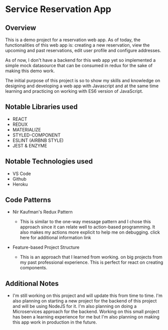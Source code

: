 # Service Reservation App

## Overview
This is a demo project for a reservation
web app. As of today, the functionalities of
this web app is: creating a new reservation,
view the upcoming and past reservations,
edit user profile and configure addresses.
	
As of now, I don't have a backend for this web
app yet so implemented a simple mock datasource
that can be consumed in redux for the sake of making
this demo work.

The initial purpose of this project is so to show 
my skills and knowledge on designing and developing
a web app with Javascript and at the same time learning
and practicing on working with ES6 version of JavaScript.
	
## Notable Libraries used
* REACT
* REDUX
* MATERIALIZE
* STYLED-COMPONENT
* ESLINT (AIRBNB STYLE)
* JEST & ENZYME

## Notable Technologies used
* VS Code
* Github
* Heroku

## Code Patterns
* Nir Kaufman's Redux Pattern
  * This is similar to the one-way message pattern
  and I chose this approach since it can relate 
  well to action-based programming. It also makes my actions
  more explicit to help me on debugging.
  click here for additional information link

* Feature-based Project Structure
  * This is an approach that I learned from working.
  on big projects from my past professional experience.
  This is perfect for react on creating components.

## Additional Notes
  * I'm still working on this project and will update this
  from time to time. I'm also planning on starting a new project
  for the backend of this project and will be using NodeJS
  for it. I'm also planning on doing a Microservices approach
  for the backend. Working on this small project has been 
  a learning experience for me but I'm also planning on 
  making this app work in production in the future.
